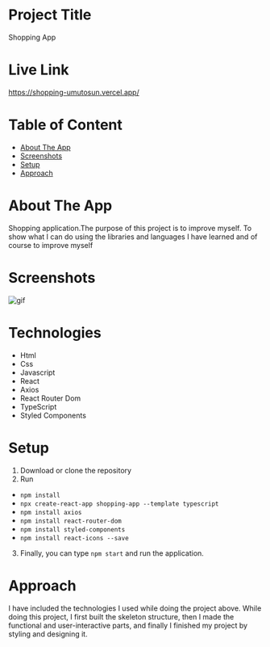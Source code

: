 # Project Title
Shopping App
# Live Link 
https://shopping-umutosun.vercel.app/
# Table of Content
* [About The App](#about-the-app)
* [Screenshots](#screenshots)
* [Setup](#setup)
* [Approach](#approach)
# About The App
Shopping application.The purpose of this project is to improve myself. To show what I can do using the libraries and languages I have learned and of course to improve myself
# Screenshots
![gif](https://github.com/umutosun/shopping/blob/master/src/assets/project.gif)
# Technologies
* Html
* Css
* Javascript
* React
* Axios
* React Router Dom
* TypeScript
* Styled Components
# Setup
1. Download or clone the repository
2. Run
* `npm install` 
* `npx create-react-app shopping-app --template typescript`
* `npm install axios`
* `npm install react-router-dom`
* `npm install styled-components`
* `npm install react-icons --save`
3. Finally, you can type `npm start` and run the application.
# Approach
I have included the technologies I used while doing the project above. While doing this project, I first built the skeleton structure, then I made the functional and user-interactive parts, and finally I finished my project by styling and designing it.
